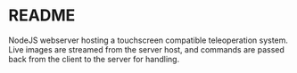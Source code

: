 # README #

NodeJS webserver hosting a touchscreen compatible teleoperation system.
Live images are streamed from the server host, and commands are passed back from the client to the server for handling.